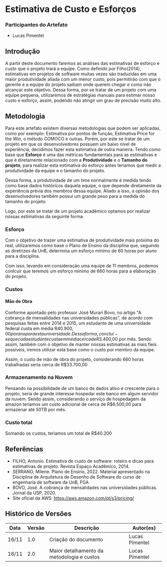 # Estimativa de Custo e Esforços

### Participantes do Artefato

- Lucas Pimentel

## Introdução

A partir deste documento faremos as análises das estimativas de esforço e custo que o projeto trará a equipe. Como definido por Filho(2014), estimativas em projetos de software muitas vezes são traduzidas em uma maior produtividade aliada com um menor custo, pois permitirão com que o gerente e a equipe do projeto saibam onde querem chegar e como irão alcançar este objetivo. Dessa forma, por se tratar de um projeto com uma equipe pequena, utilizaremos de estratégias manuais para estimar nosso custo e esforço, assim, podendo não atingir um grau de precisão muito alto.

## Metodologia

Para este artefato existem diversas metodologias que podem ser aplicadas, como por exemplo: Estimativa por pontos de função, Estimativa Price for the Win, o método COMOCO e outras. Porém, por este se tratar de um projeto em que os desenvolvedores possuem um baixo nível de experiência, decidimos fazer esta estimativa de outra maneira. Tendo como base que **Esforço** é uma das métricas fundamentais para as estimativas e que é diretamente relacionado com a **Produtividade** e o **Tamanho do projeto**, para realizar esta estimativa do esforço antes teriamos que medir a produtividade da equipe e o tamanho do projeto.

Dessa forma, a produtividade de um time normalmente é medida tendo como base dados históricos daquela equipe, o que depende diretamente da experiência prévia dos membros dessa equipe. Aliado a isso, a opinião dos desenvolvedores também possui um grande peso  para a medida do tamanho do projeto.

Logo, por este se tratar de um projeto acadêmico optamos por realizar nossas estimativas da seguinte forma:



### Esforço

Com o objetivo de trazer uma estimativa de produtividade mais próxima do real, utilizaremos como base o Plano de Ensino da disciplina que, seguindo as diretrizes da UnB, determina um esforço mínimo de 60 horas por aluno para a disciplina.

Com isso, levando em consideração uma equipe de 11 membros, podemos conlcuir que teremos um esforço mínimo de 660 horas para a elaboração do projeto.

### Custos

#### Mão de Obra

Conforme apontado pelo professor José Murari Bovo, no artigo "A cobrança de mensalidades nas universidades públicas", de acordo com pesquisas feitas entre 2014 e 2015, um estudante de uma universidade federal custa em média R$40.900,00 por ano para esta universidade. Dessa forma, conclui-se que cada estudante custa em média cerca de R$3.400,00 por mês. Sendo assim,  também com o objetivo de manter nossas estimativas as mais fieís possíveis, iremos utilizar esta base como o custo por membro da equipe.

Assim, o custo de mão de obra do projeto, considerando 660 horas trabalhadas seria cerca de R$33.700,00

### Armazenamento na Nuvem

Pensando na possibilidade de um banco de dados ativo e crescente para o projeto, seria de grande interesse hospedar este banco em algum servidor da nuvem. Sendo assim, considerando o serviço de hospedagem da amazon teriamos um custo adicional de cerca de R$6.500,00 para armazenar até 50TB por mês.

### Custo total

Somando os custos, teriamos um total de R$40.200

## Referências

- FILHO, Antonio. Estimativa de custo de software: roteiro e dicas para estimativas de projeto. Revista Espaço Acadêmico, 2014.
- SERRANO, Milene. Plano de Ensino, 2022. Material apresentado na Disciplina de Arquitetura de Desenho de Software do curso de engenharia de software da UnB, FGA
- BOVO, José. A cobrança de mensalidades nas universidades públicas. Jornal da USP, 2020.
- Site oficial da AWS: https://aws.amazon.com/pt/s3/pricing/

## Histórico de Versões

| Data | Versão | Descrição | Autor(es) |
|------|--------|-----------|-----------|
|   16/11   |   1.0     |      Criação do documento     |     Lucas Pimentel      |
|   16/11   |   2.0     |    Maior detalhamento da metodologia e custos  |     Lucas Pimentel      |
